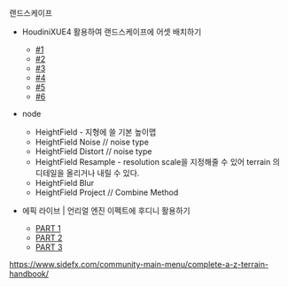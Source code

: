 랜드스케이프

- HoudiniXUE4 활용하여 랜드스케이프에 어셋 배치하기
  - [#1](https://blog.naver.com/sjm931120/222491883124)
  - [#2](https://blog.naver.com/sjm931120/222493058735)
  - [#3](https://blog.naver.com/sjm931120/222497294084)
  - [#4](https://blog.naver.com/sjm931120/222498616900)
  - [#5](https://blog.naver.com/sjm931120/222518960045)
  - [#6](https://blog.naver.com/sjm931120/222521294772)

- node
  - HeightField - 지형에 쓸 기본 높이맵
  - HeightField Noise // noise type
  - HeightField Distort // noise type
  - HeightField Resample - resolution scale을 지정해줄 수 있어 terrain 의 디테일을 올리거나 내릴 수 있다.
  - HeightField Blur
  - HeightField Project // Combine Method

- 에픽 라이브 | 언리얼 엔진 이펙트에 후디니 활용하기
  - [PART 1](https://youtu.be/rKcoX3GrnJg?si=EA-jHxNQoa4IcoSu)
  - [PART 2](https://youtu.be/cF6wATyWgro?si=EeQtIDJSuqkpQbVV)
  - [PART 3](https://youtu.be/eKMnl2id1Fc?si=O2W19F3Vp1UC7Xad)


https://www.sidefx.com/community-main-menu/complete-a-z-terrain-handbook/